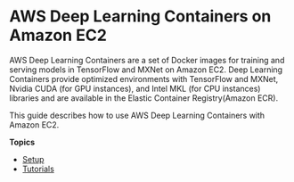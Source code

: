 # AWS Deep Learning Containers on Amazon EC2<a name="deep-learning-containers-ec2"></a>

AWS Deep Learning Containers are a set of Docker images for training and serving models in TensorFlow and MXNet on Amazon EC2\. Deep Learning Containers provide optimized environments with TensorFlow and MXNet, Nvidia CUDA \(for GPU instances\), and Intel MKL \(for CPU instances\) libraries and are available in the Elastic Container Registry\(Amazon ECR\)\.

This guide describes how to use AWS Deep Learning Containers with Amazon EC2\.

**Topics**
+ [Setup](deep-learning-containers-ec2-setup.md)
+ [Tutorials](deep-learning-containers-ec2-tutorials.md)